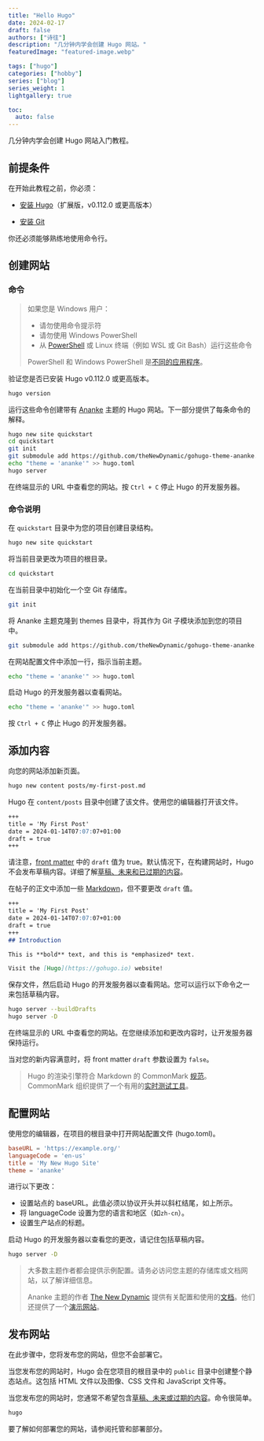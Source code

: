 ```yaml
---
title: "Hello Hugo"
date: 2024-02-17
draft: false
authors: ["诗往"]
description: "几分钟内学会创建 Hugo 网站。"
featuredImage: "featured-image.webp"

tags: ["hugo"]
categories: ["hobby"]
series: ["blog"]
series_weight: 1
lightgallery: true

toc:
  auto: false
---
```


几分钟内学会创建 Hugo 网站入门教程。

<!--more-->

## 前提条件

在开始此教程之前，你必须：

- [安装 Hugo](https://gohugo.io/installation/)（扩展版，v0.112.0 或更高版本）

- [安装 Git](https://gohugo.io/installation/)

你还必须能够熟练地使用命令行。

## 创建网站

### 命令

> 如果您是 Windows 用户：
> 
> - 请勿使用命令提示符
> - 请勿使用 Windows PowerShell
> - 从 [PowerShell](https://learn.microsoft.com/zh-cn/powershell/scripting/install/installing-powershell-on-windows) 或 Linux 终端（例如 WSL 或 Git Bash）运行这些命令
>
>PowerShell 和 Windows PowerShell 是[不同的应用程序](https://learn.microsoft.com/zh-cn/powershell/scripting/whats-new/differences-from-windows-powershell?view=powershell-7.3)。

验证您是否已安装 Hugo v0.112.0 或更高版本。

```bash
hugo version
```

运行这些命令创建带有 [Ananke](https://github.com/theNewDynamic/gohugo-theme-ananke) 主题的 Hugo 网站。下一部分提供了每条命令的解释。

```bash
hugo new site quickstart
cd quickstart
git init
git submodule add https://github.com/theNewDynamic/gohugo-theme-ananke.git themes/ananke
echo "theme = 'ananke'" >> hugo.toml
hugo server
```

在终端显示的 URL 中查看您的网站。按 `Ctrl + C` 停止 Hugo 的开发服务器。


### 命令说明

在 `quickstart` 目录中为您的项目创建目录结构。

```bash
hugo new site quickstart
```

将当前目录更改为项目的根目录。
```bash
cd quickstart
```

在当前目录中初始化一个空 Git 存储库。

```bash
git init
```

将 Ananke 主题克隆到 themes 目录中，将其作为 Git 子模块添加到您的项目中。

```bash
git submodule add https://github.com/theNewDynamic/gohugo-theme-ananke.git themes/ananke
```

在网站配置文件中添加一行，指示当前主题。

```bash
echo "theme = 'ananke'" >> hugo.toml
```

启动 Hugo 的开发服务器以查看网站。
```bash
echo "theme = 'ananke'" >> hugo.toml
```

按 `Ctrl + C` 停止 Hugo 的开发服务器。

## 添加内容

向您的网站添加新页面。

```bash
hugo new content posts/my-first-post.md
```

Hugo 在 `content/posts` 目录中创建了该文件。使用您的编辑器打开该文件。

```markdown
+++
title = 'My First Post'
date = 2024-01-14T07:07:07+01:00
draft = true
+++
```

请注意，[front matter](https://gohugo.io/content-management/front-matter/) 中的 `draft` 值为 true。默认情况下，在构建网站时，Hugo 不会发布草稿内容。详细了解[草稿、未来和已过期的内容](https://gohugo.io/getting-started/usage/#draft-future-and-expired-content)。

在帖子的正文中添加一些 [Markdown](https://commonmark.org/help/)，但不要更改 `draft` 值。

```markdown
+++
title = 'My First Post'
date = 2024-01-14T07:07:07+01:00
draft = true
+++
## Introduction

This is **bold** text, and this is *emphasized* text.

Visit the [Hugo](https://gohugo.io) website!
```

保存文件，然后启动 Hugo 的开发服务器以查看网站。您可以运行以下命令之一来包括草稿内容。

```bash
hugo server --buildDrafts
hugo server -D
```

在终端显示的 URL 中查看您的网站。在您继续添加和更改内容时，让开发服务器保持运行。

当对您的新内容满意时，将 front matter `draft` 参数设置为 `false`。

> Hugo 的渲染引擎符合 Markdown 的 CommonMark [规范](https://spec.commonmark.org/)。CommonMark 组织提供了一个有用的[实时测试工具](https://spec.commonmark.org/dingus/)。

## 配置网站

使用您的编辑器，在项目的根目录中打开网站配置文件 (hugo.toml)。

```toml
baseURL = 'https://example.org/'
languageCode = 'en-us'
title = 'My New Hugo Site'
theme = 'ananke'
```

进行以下更改：

- 设置站点的 baseURL。此值必须以协议开头并以斜杠结尾，如上所示。
- 将 languageCode 设置为您的语言和地区（如`zh-cn`）。
- 设置生产站点的标题。

启动 Hugo 的开发服务器以查看您的更改，请记住包括草稿内容。

```bash
hugo server -D
```

> 大多数主题作者都会提供示例配置。请务必访问您主题的存储库或文档网站，以了解详细信息。
> 
> Ananke 主题的作者 [The New Dynamic](https://www.thenewdynamic.com/) 提供有关配置和使用的[文档](https://github.com/theNewDynamic/gohugo-theme-ananke#readme)。他们还提供了一个[演示网站](https://gohugo-ananke-theme-demo.netlify.app/)。

## 发布网站

在此步骤中，您将发布您的网站，但您不会部署它。

当您发布您的网站时，Hugo 会在您项目的根目录中的 `public` 目录中创建整个静态站点。这包括 HTML 文件以及图像、CSS 文件和 JavaScript 文件等。

当您发布您的网站时，您通常不希望包含[草稿、未来或过期的内容](https://gohugo.io/getting-started/usage/#draft-future-and-expired-content)。命令很简单。

```bash
hugo
```

要了解如何部署您的网站，请参阅托管和部署部分。












